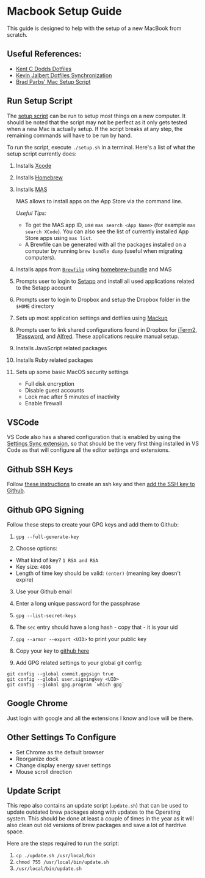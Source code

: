 # Macbook Setup Guide

This guide is designed to help with the setup of a new MacBook from scratch.

## Useful References:

- [Kent C Dodds Dotfiles](https://github.com/kentcdodds/dotfiles)
- [Kevin Jalbert Dotfiles Synchronization](https://kevinjalbert.com/synchronizing-my-dotfiles/#disqus_thread)
- [Brad Parbs' Mac Setup Script](https://gist.github.com/bradp/bea76b16d3325f5c47d4)

## Run Setup Script

The [setup script](./setup.sh) can be run to setup most things on a new computer. It should be noted that the script may not be perfect as it only gets tested when a new Mac is actually setup. If the script breaks at any step, the remaining commands will have to be run by hand.

To run the script, execute `./setup.sh` in a terminal. Here's a list of what the setup script currently does:

1. Installs [Xcode](https://developer.apple.com/xcode/)
2. Installs [Homebrew](https://brew.sh/)
3. Installs [MAS](https://github.com/mas-cli/mas)

   MAS allows to install apps on the App Store via the command line.

   _Useful Tips:_

   - To get the MAS app ID, use `mas search <App Name>` (for example `mas search XCode`). You can also see the list of currently installed App Store apps using `mas list`.
   - A Brewfile can be generated with all the packages installed on a computer by running `brew bundle dump` (useful when migrating computers).

4. Installs apps from [`Brewfile`](./Brewfile) using [homebrew-bundle](https://github.com/Homebrew/homebrew-bundle) and MAS
5. Prompts user to login to [Setapp](https://setapp.com/) and install all used applications related to the Setapp account
6. Prompts user to login to Dropbox and setup the Dropbox folder in the `$HOME` directory
7. Sets up most application settings and dotfiles using [Mackup](https://github.com/lra/mackup)
8. Prompts user to link shared configurations found in Dropbox for [iTerm2](https://www.iterm2.com/), [1Password](https://1password.com/), and [Alfred](https://www.alfredapp.com/). These applications require manual setup.
9. Installs JavaScript related packages
10. Installs Ruby related packages
11. Sets up some basic MacOS security settings

    - Full disk encryption
    - Disable guest accounts
    - Lock mac after 5 minutes of inactivity
    - Enable firewall

## VSCode

VS Code also has a shared configuration that is enabled by using the [Settings Sync extension](https://marketplace.visualstudio.com/items?itemName=Shan.code-settings-sync), so that should be the very first thing installed in VS Code as that will configure all the editor settings and extensions.

## Github SSH Keys

Follow [these instructions](https://help.github.com/enterprise/2.12/user/articles/generating-a-new-ssh-key-and-adding-it-to-the-ssh-agent/) to create an ssh key and then [add the SSH key to Github](https://help.github.com/articles/adding-a-new-ssh-key-to-your-github-account/).

## Github GPG Signing

Follow these steps to create your GPG keys and add them to Github:

1. `gpg --full-generate-key`

2. Choose options:

- What kind of key? `1 RSA and RSA`
- Key size: `4096`
- Length of time key should be valid: `(enter)` (meaning key doesn't expire)

3. Use your Github email

4. Enter a long unique password for the passphrase

5. `gpg --list-secret-keys`

6. The `sec` entry should have a long hash - copy that - it is your uid

7. `gpg --armor --export <UID>` to print your public key

8. Copy your key to [github here](https://github.com/settings/keys)

9. Add GPG related settings to your global git config:

```
git config --global commit.gpgsign true
git config --global user.signingkey <UID>
git config --global gpg.program `which gpg`
```

## Google Chrome

Just login with google and all the extensions I know and love will be there.

## Other Settings To Configure

- Set Chrome as the default browser
- Reorganize dock
- Change display energy saver settings
- Mouse scroll direction

## Update Script

This repo also contains an update script (`update.sh`) that can be used to update outdated brew packages along with updates to the Operating system. This should be done at least a couple of times in the year as it will also clean out old versions of brew packages and save a lot of hardrive space.

Here are the steps required to run the script:

1. `cp ./update.sh /usr/local/bin`
2. `chmod 755 /usr/local/bin/update.sh`
3. `/usr/local/bin/update.sh`
